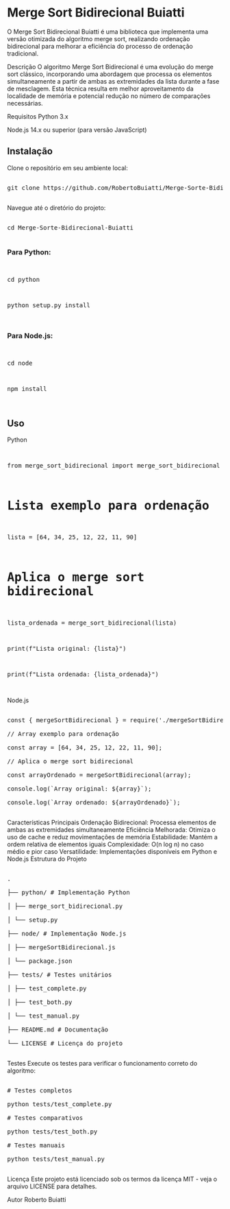 <h1> Merge Sort Bidirecional Buiatti </h1>

O Merge Sort Bidirecional Buiatti é uma biblioteca que implementa uma versão otimizada do algoritmo merge sort, realizando ordenação bidirecional para melhorar a eficiência do processo de ordenação tradicional.

Descrição
O algoritmo Merge Sort Bidirecional é uma evolução do merge sort clássico, incorporando uma abordagem que processa os elementos simultaneamente a partir de ambas as extremidades da lista durante a fase de mesclagem. Esta técnica resulta em melhor aproveitamento da localidade de memória e potencial redução no número de comparações necessárias.

Requisitos
Python 3.x

Node.js 14.x ou superior (para versão JavaScript)

<h2>Instalação </h2>
Clone o repositório em seu ambiente local:

<pre>

git clone https://github.com/RobertoBuiatti/Merge-Sorte-Bidirecional-Buiatti.git

</pre>

Navegue até o diretório do projeto:

<pre>

cd Merge-Sorte-Bidirecional-Buiatti

</pre>

<h3>Para Python:</h3> 
<pre>

cd python

python setup.py install

</pre>

<h3>Para Node.js: </h3>
<pre>

cd node

npm install

</pre>

<h2>Uso</h2>
Python
<pre>

from merge_sort_bidirecional import merge_sort_bidirecional

# Lista exemplo para ordenação

lista = [64, 34, 25, 12, 22, 11, 90]

# Aplica o merge sort bidirecional

lista_ordenada = merge_sort_bidirecional(lista)

print(f"Lista original: {lista}")

print(f"Lista ordenada: {lista_ordenada}")

</pre>

Node.js
<pre>

const { mergeSortBidirecional } = require('./mergeSortBidirecional');

// Array exemplo para ordenação

const array = [64, 34, 25, 12, 22, 11, 90];

// Aplica o merge sort bidirecional

const arrayOrdenado = mergeSortBidirecional(array);

console.log(`Array original: ${array}`);

console.log(`Array ordenado: ${arrayOrdenado}`);

</pre>

Características Principais
Ordenação Bidirecional: Processa elementos de ambas as extremidades simultaneamente
Eficiência Melhorada: Otimiza o uso de cache e reduz movimentações de memória
Estabilidade: Mantém a ordem relativa de elementos iguais
Complexidade: O(n log n) no caso médio e pior caso
Versatilidade: Implementações disponíveis em Python e Node.js
Estrutura do Projeto
<pre>

.

├── python/ # Implementação Python

│ ├── merge_sort_bidirecional.py

│ └── setup.py

├── node/ # Implementação Node.js

│ ├── mergeSortBidirecional.js

│ └── package.json

├── tests/ # Testes unitários

│ ├── test_complete.py

│ ├── test_both.py

│ └── test_manual.py

├── README.md # Documentação

└── LICENSE # Licença do projeto

</pre>

Testes
Execute os testes para verificar o funcionamento correto do algoritmo:

<pre>

# Testes completos

python tests/test_complete.py

# Testes comparativos

python tests/test_both.py

# Testes manuais

python tests/test_manual.py

</pre>



Licença
Este projeto está licenciado sob os termos da licença MIT - veja o arquivo LICENSE para detalhes.

Autor
Roberto Buiatti
